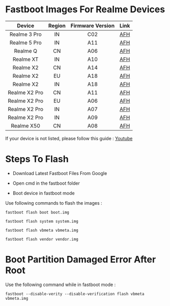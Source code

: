 # Fastboot Images For Realme Devices

| Device | Region | Firmware Version | Link |
| :-: | :-: | :-: | :-: | 
| Realme 3 Pro | IN | C02 | [AFH](https://androidfilehost.com/?fid=4349826312261729069) |
| Realme 5 Pro | IN | A11 | [AFH](https://androidfilehost.com/?fid=4349826312261604056) |
| Realme Q | CN | A06 | [AFH](https://androidfilehost.com/?fid=1899786940962607920) |
| Realme XT | IN | A10 | [AFH](https://androidfilehost.com/?fid=1899786940962606272) |
| Realme X2 | CN | A14 | [AFH](https://androidfilehost.com/?fid=4349826312261730515) |
| Realme X2 | EU | A18 | [AFH](https://www.androidfilehost.com/?fid=4349826312261732159) |
| Realme X2 | IN | A18 | [AFH](https://androidfilehost.com/?fid=4349826312261728724) |
| Realme X2 Pro | CN | A11 | [AFH](https://androidfilehost.com/?fid=4349826312261628809) |
| Realme X2 Pro | EU | A06 | [AFH](https://androidfilehost.com/?fid=4349826312261642076) |
| Realme X2 Pro | IN | A07 | [AFH](https://androidfilehost.com/?fid=4349826312261679551) |
| Realme X2 Pro | IN | A09 | [AFH](https://www.androidfilehost.com/?fid=4349826312261728685) |
| Realme X50 | CN | A08 | [AFH](https://androidfilehost.com/?fid=4349826312261729427) |

If your device is not listed, please follow this guide : [Youtube](https://github.com/acervenky/realmefastboot)

# Steps To Flash 
- Download Latest Fastboot Files From Google

- Open cmd in the fastboot folder

- Boot device in fastboot mode

Use following commands to flash the images :
```
fastboot flash boot boot.img

fastboot flash system system.img

fastboot flash vbmeta vbmeta.img

fastboot flash vendor vendor.img
```

# Boot Partition Damaged Error After Root
Use the following command while in fastboot mode :
```
fastboot --disable-verity --disable-verification flash vbmeta vbmeta.img
```
